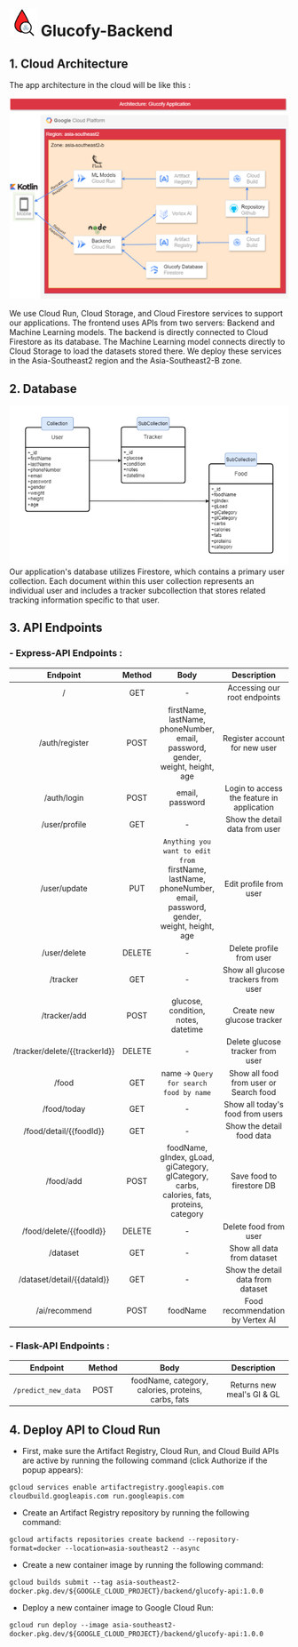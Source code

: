 # <img src="https://github.com/Glucofy-Team/.github/blob/main/profile/img/logo.png" width="50"> Glucofy-Backend

## 1. Cloud Architecture

The app architecture in the cloud will be like this :

<img src="https://github.com/Glucofy-Team/Glucofy-Cloud-Computing/blob/main/img/Glucofy_Architecture.drawio.png">

We use Cloud Run, Cloud Storage, and Cloud Firestore services to support our applications. The frontend uses APIs from two servers: Backend and Machine Learning models. The backend is directly connected to Cloud Firestore as its database. The Machine Learning model connects directly to Cloud Storage to load the datasets stored there. We deploy these services in the Asia-Southeast2 region and the Asia-Southeast2-B zone.

## 2. Database

<img src="https://github.com/Glucofy-Team/Glucofy-Cloud-Computing/blob/main/img/Glucofy_NoSQL.drawio.png">
Our application's database utilizes Firestore, which contains a primary user collection. Each document within this user collection represents an individual user and includes a tracker subcollection that stores related tracking information specific to that user.

## 3. API Endpoints
### - Express-API Endpoints :
|             Endpoint        | Method |                                                      Body                                                     |            Description          | 
| :-------------------------: | :----: | :-----------------------------------------------------------------------------------------------------------: | :-----------------------------: |
|   /                         |   GET  |                                   -                                                                           | Accessing our root endpoints    | 
|   /auth/register            |  POST  |        firstName, lastName, phoneNumber, email, password, gender, weight, height, age                         | Register account for new user   | 
|   /auth/login               |  POST  |                             email, password                                                                   | Login to access the feature in application|   
|   /user/profile             |   GET  |                                   -                                                                           | Show the detail data from user  | 
|   /user/update              |   PUT  |`Anything you want to edit from` firstName, lastName, phoneNumber, email, password, gender, weight, height, age| Edit profile from user          | 
|   /user/delete              | DELETE |                                   -                                                                           | Delete profile from user        | 
|   /tracker                  |   GET  |                                   -                                                                           |Show all glucose trackers from user| 
|   /tracker/add              |  POST  |             glucose, condition, notes, datetime                                                               | Create new glucose tracker      | 
|/tracker/delete/{{trackerId}}| DELETE |                                   -                                                                           | Delete glucose tracker from user| 
|   /food                     |   GET  |            name -> `Query for search food by name`                                                            |Show all food from user or Search food| 
|   /food/today               |   GET  |                                   -                                                                           |Show all today's food from users | 
|/food/detail/{{foodId}}      |   GET  |                                   -                                                                           |   Show the detail food data     | 
|   /food/add                 |  POST  |        foodName, gIndex, gLoad, giCategory, glCategory, carbs, calories, fats, proteins, category             |   Save food to firestore DB     | 
|/food/delete/{{foodId}}      | DELETE |                                   -                                                                           |      Delete food from user      | 
|   /dataset                  |   GET  |                                   -                                                                           |Show all data from dataset       | 
| /dataset/detail/{{dataId}}  |   GET  |                                   -                                                                           |Show the detail data from dataset| 
| /ai/recommend               |  POST  |                              foodName                                                                         |Food recommendation by Vertex AI | 
### - Flask-API Endpoints :
|             Endpoint        | Method |                                                      Body                                                     |            Description          | 
| :-------------------------: | :----: | :-----------------------------------------------------------------------------------------------------------: | :-----------------------------: |
| `/predict_new_data`         | POST   | foodName, category, calories, proteins, carbs, fats                                                           |  Returns new meal's GI & GL     |

## 4. Deploy API to Cloud Run
- First, make sure the Artifact Registry, Cloud Run, and Cloud Build APIs are active by running the following command (click Authorize if the popup appears):
```console
gcloud services enable artifactregistry.googleapis.com cloudbuild.googleapis.com run.googleapis.com
```
- Create an Artifact Registry repository by running the following command:
```console
gcloud artifacts repositories create backend --repository-format=docker --location=asia-southeast2 --async
```
- Create a new container image by running the following command: 
```console
gcloud builds submit --tag asia-southeast2-docker.pkg.dev/${GOOGLE_CLOUD_PROJECT}/backend/glucofy-api:1.0.0
```
- Deploy a new container image to Google Cloud Run:
```console
gcloud run deploy --image asia-southeast2-docker.pkg.dev/${GOOGLE_CLOUD_PROJECT}/backend/glucofy-api:1.0.0
```

